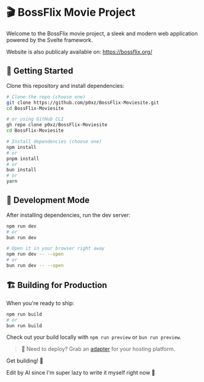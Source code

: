 # 🎬 BossFlix Movie Project

Welcome to the BossFlix movie project, a sleek and modern web application powered by the Svelte framework.

Website is also publicaly available on: <https://bossflix.org/>

## 🚀 Getting Started

Clone this repository and install dependencies:

```sh
# Clone the repo (choose one)
git clone https://github.com/p0xz/BossFlix-Moviesite.git
cd BossFlix-Moviesite

# or using GitHub CLI
gh repo clone p0xz/BossFlix-Moviesite
cd BossFlix-Moviesite

# Install dependencies (choose one)
npm install
# or
pnpm install
# or
bun install
# or
yarn
```

## 🎯 Development Mode

After installing dependencies, run the dev server:

```sh
npm run dev
# or
bun run dev

# Open it in your browser right away
npm run dev -- --open
# or
bun run dev -- --open
```

## 🏗️ Building for Production

When you're ready to ship:

```sh
npm run build
# or
bun run build
```

Check out your build locally with `npm run preview` or `bun run preview`.

> 📌 Need to deploy? Grab an [adapter](https://svelte.dev/docs/kit/adapters) for your hosting platform.

Get building! 🎥

Edit by AI since I'm super lazy to write it myself right now 🫠​
